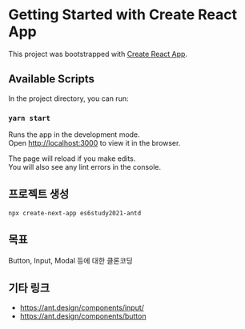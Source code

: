# Getting Started with Create React App

This project was bootstrapped with [Create React App](https://github.com/facebook/create-react-app).

## Available Scripts

In the project directory, you can run:

### `yarn start`

Runs the app in the development mode.\
Open [http://localhost:3000](http://localhost:3000) to view it in the browser.

The page will reload if you make edits.\
You will also see any lint errors in the console.

##  프로젝트 생성
```
npx create-next-app es6study2021-antd
```

## 목표
Button, Input, Modal 등에 대한 클론코딩


## 기타 링크

- https://ant.design/components/input/
- https://ant.design/components/button
